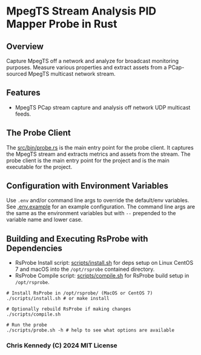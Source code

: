 # MpegTS Stream Analysis PID Mapper Probe in Rust

## Overview

Capture MpegTS off a network and analyze for broadcast monitoring purposes. Measure various properties and extract assets from a PCap-sourced MpegTS multicast network stream.

## Features

- MpegTS PCap stream capture and analysis off network UDP multicast feeds.

## The Probe Client

The [src/bin/probe.rs](src/bin/probe.rs) is the main entry point for the probe client. It captures the MpegTS stream and extracts metrics and assets from the stream. The probe client is the main entry point for the project and is the main executable for the project.

## Configuration with Environment Variables

Use `.env` and/or command line args to override the default/env variables. See [.env.example](.env.example) for an example configuration. The command line args are the same as the environment variables but with `--` prepended to the variable name and lower case.

## Building and Executing RsProbe with Dependencies

- RsProbe Install script: [scripts/install.sh](scripts/install.sh) for deps setup on Linux CentOS 7 and macOS into the `/opt/rsprobe` contained directory.
- RsProbe Compile script: [scripts/compile.sh](scripts/compile.sh) for RsProbe build setup in `/opt/rsprobe`.

```text
# Install RsProbe in /opt/rsprobe/ (MacOS or CentOS 7)
./scripts/install.sh # or make install

# Optionally rebuild RsProbe if making changes
./scripts/compile.sh

# Run the probe
./scripts/probe.sh -h # help to see what options are available
```

### Chris Kennedy (C) 2024 MIT License
